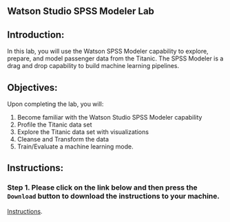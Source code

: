 ## Watson Studio SPSS Modeler Lab

## Introduction: 

In this lab, you will use the Watson SPSS Modeler capability to explore, prepare, and model passenger data from the Titanic. 
The SPSS Modeler is a drag and drop capability to build machine learning pipelines. 

## Objectives: 

Upon completing the lab, you will:

1. Become familiar with the Watson Studio SPSS Modeler capability
2. Profile the Titanic data set 
3. Explore the Titanic data set with visualizations
4. Cleanse and Transform the data 
5. Train/Evaluate a machine learning mode. 

## Instructions:

### Step 1.  Please click on the link below and then press the `Download` button to download the instructions to your machine.

[Instructions](https://github.com/bleonardb3/ThinkGov/blob/master/Lab-2/titanic-spss-modeler-edits%201.4.pdf). 

